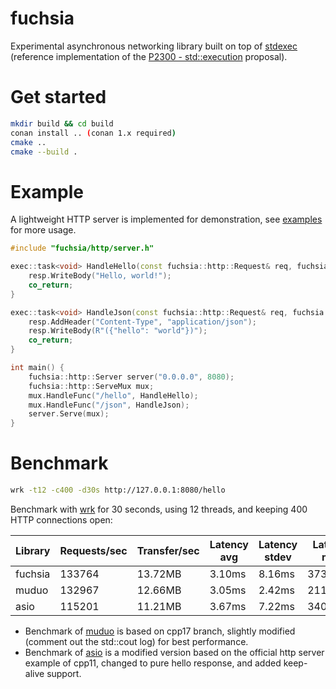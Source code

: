 # fuchsia

Experimental asynchronous networking library built on top of [stdexec](https://github.com/NVIDIA/stdexec) (reference implementation of the [P2300 - std::execution](https://www.open-std.org/jtc1/sc22/wg21/docs/papers/2023/p2300r7.html) proposal).

# Get started

```bash
mkdir build && cd build
conan install .. (conan 1.x required)
cmake ..
cmake --build .
```

# Example

A lightweight HTTP server is implemented for demonstration, see [examples](examples) for more usage.

```cpp
#include "fuchsia/http/server.h"

exec::task<void> HandleHello(const fuchsia::http::Request& req, fuchsia::http::Response& resp) {
    resp.WriteBody("Hello, world!");
    co_return;
}

exec::task<void> HandleJson(const fuchsia::http::Request& req, fuchsia::http::Response& resp) {
    resp.AddHeader("Content-Type", "application/json");
    resp.WriteBody(R"({"hello": "world"})");
    co_return;
}

int main() {
    fuchsia::http::Server server("0.0.0.0", 8080);
    fuchsia::http::ServeMux mux;
    mux.HandleFunc("/hello", HandleHello);
    mux.HandleFunc("/json", HandleJson);
    server.Serve(mux);
}
```

# Benchmark

```bash
wrk -t12 -c400 -d30s http://127.0.0.1:8080/hello
```

Benchmark with [wrk](https://github.com/wg/wrk) for 30 seconds, using 12 threads, and keeping 400 HTTP connections open:

| Library | Requests/sec | Transfer/sec | Latency avg | Latency stdev | Latency max |
|---------|--------------|--------------|-------------|---------------|-------------|
| fuchsia | 133764       | 13.72MB      | 3.10ms      | 8.16ms        | 373.84ms    |
| muduo   | 132967       | 12.66MB      | 3.05ms      | 2.42ms        | 211.32ms    |
| asio    | 115201       | 11.21MB      | 3.67ms      | 7.22ms        | 340.45ms    |

* Benchmark of [muduo](https://github.com/chenshuo/muduo/tree/2d5c2593b991af1ed9a24d9383f26c2868e3abf1) is based on cpp17 branch, slightly modified (comment out the std::cout log) for best performance.
* Benchmark of [asio](https://github.com/chriskohlhoff/asio/tree/89b0a4138a92883ae2514be68018a6c837a5b65f) is a modified version based on the official http server example of cpp11, changed to pure hello response, and added keep-alive support.
